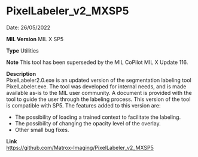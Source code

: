 # PixelLabeler_v2_MXSP5

Date: 26/05/2022

**MIL Version** MIL X SP5

**Type** Utilities

**Note** This tool has been superseded by the MIL CoPilot MIL X Update 116.

**Description**  
PixelLabeler2.0.exe is an updated version of the segmentation labeling tool PixelLabeler.exe. The tool was developed for internal needs, and is made available as-is to the MIL user community.
A document is provided with the tool to guide the user through the labeling process.
This version of the tool is compatible with SP5. The features added to this version are:
- The possibility of loading a trained context to facilitate the labeling.
- The possibility of changing the opacity level of the overlay.
- Other small bug fixes.

**Link**  
https://github.com/Matrox-Imaging/PixelLabeler_v2_MXSP5
